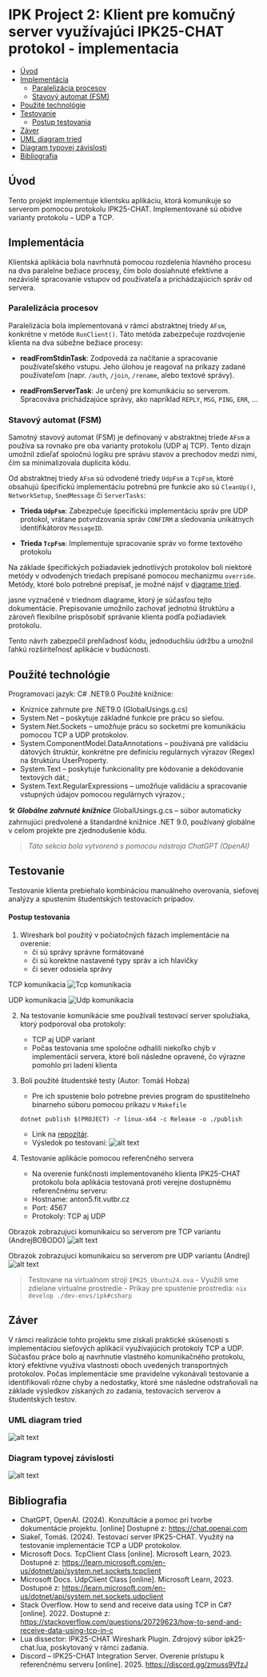 # IPK Project 2: Klient pre komučný server využívajúci IPK25-CHAT protokol - implementacia

- [Úvod](#úvod)
- [Implementácia](#implementácia)
  - [Paralelizácia procesov](#paralelizácia-procesov)
  - [Stavový automat (FSM)](#stavový-automat-fsm)
- [Použité technológie](#použité-technológie)
- [Testovanie](#testovanie)
  - [Postup testovania](#postup-testovania)
- [Záver](#záver)
- [UML diagram tried](#uml-diagram-tried)
- [Diagram typovej závislosti](#diagram-typovej-závislosti)
- [Bibliografia](#bibliografia)

## Úvod
Tento projekt implementuje klientsku aplikáciu, ktorá komunikuje so serverom pomocou protokolu IPK25-CHAT. Implementované sú obidve varianty protokolu – UDP a TCP.

## Implementácia
Klientská aplikácia bola navrhnutá pomocou rozdelenia hlavného procesu na dva paralelne bežiace procesy, čím bolo dosiahnuté efektívne a nezávislé spracovanie vstupov od používateľa a prichádzajúcich správ od servera.

### Paralelizácia procesov
Paralelizácia bola implementovaná v rámci abstraktnej triedy `AFsm`, konkrétne v metóde `RunClient()`. Táto metóda zabezpečuje rozdvojenie klienta na dva súbežne bežiace procesy:

- **readFromStdinTask**: Zodpovedá za načítanie a spracovanie používateľského vstupu. Jeho úlohou je reagovať na príkazy zadané používateľom (napr. `/auth`, `/join`, `/rename`, alebo textové správy).

- **readFromServerTask**: Je určený pre komunikáciu so serverom. Spracováva prichádzajúce správy, ako napríklad `REPLY`, `MSG`, `PING`, `ERR`, ...

### Stavový automat (FSM)
Samotný stavový automat (FSM) je definovaný v abstraktnej triede `AFsm` a používa sa rovnako pre oba varianty protokolu (UDP aj TCP). Tento dizajn umožnil zdieľať spoločnú logiku pre správu stavov a prechodov medzi nimi, čím sa minimalizovala duplicita kódu.

Od abstraktnej triedy `AFsm` sú odvodené triedy `UdpFsm` a `TcpFsm`, ktoré obsahujú špecifickú implementáciu potrebnú pre funkcie ako sú `CleanUp()`, `NetworkSetup`, `SnedMessage` či `ServerTasks`:

- **Trieda `UdpFsm`**: Zabezpečuje špecifickú implementáciu správ pre UDP protokol, vrátane potvrdzovania správ `CONFIRM` a sledovania unikátnych identifikátorov `MessageID`.

- **Trieda `TcpFsm`**: Implementuje spracovanie správ vo forme textového protokolu

Na základe špecifických požiadaviek jednotlivých protokolov boli niektoré metódy v odvodených triedach prepísané pomocou mechanizmu `override`. Metódy, ktoré bolo potrebné prepísať, je možné nájsť v [diagrame tried](#uml-diagram-tried).

jasne vyznačené v triednom diagrame, ktorý je súčasťou tejto dokumentácie. Prepisovanie umožnilo zachovať jednotnú štruktúru a zároveň flexibilne prispôsobiť správanie klienta podľa požiadaviek protokolu.

Tento návrh zabezpečil prehľadnosť kódu, jednoduchšiu údržbu a umožnil ľahkú rozšíriteľnosť aplikácie v budúcnosti.

## Použité technológie 
Programovací jazyk: C# .NET9.0
Použité knižnice: 
-  Kniznice zahrnute pre .NET9.0 (GlobalUsings.g.cs)
-  System.Net – poskytuje základné funkcie pre prácu so sieťou.
-  System.Net.Sockets – umožňuje prácu so socketmi pre komunikáciu pomocou TCP a UDP protokolov.
-  System.ComponentModel.DataAnnotations – používaná pre validáciu dátových štruktúr, konkrétne pre definíciu regulárnych výrazov (Regex) na štruktúru UserProperty.
-  System.Text – poskytuje funkcionality pre kódovanie a dekódovanie textových dát.;
-  System.Text.RegularExpressions – umožňuje validáciu a spracovanie vstupných údajov pomocou regulárnych výrazov.;

🛠️ ***Globálne zahrnuté knižnice*** GlobalUsings.g.cs
– súbor automaticky zahrnujúci predvolené a štandardné knižnice .NET 9.0, používaný globálne v celom projekte pre zjednodušenie kódu.
> *Táto sekcia bola vytvorená s pomocou nástroja ChatGPT (OpenAI)*

## Testovanie
Testovanie klienta prebiehalo kombináciou manuálneho overovania, sieťovej analýzy a spustením študentských testovacích prípadov.

#### Postup testovania
1. Wireshark bol použitý v počiatočných fázach implementácie na overenie:
    - či sú správy správne formátované
    - či sú korektne nastavené typy správ a ich hlavičky
    - či sever odosiela správy

TCP komunikacia
![Tcp komunikacia](./images/ipk25Tcp.png)

UDP komunikacia
![Udp komunikacia](./images/ipk25Udp.png)

2. Na testovanie komunikácie sme používali testovací server spolužiaka, ktorý podporoval oba protokoly:
    - TCP aj UDP variant
    - Počas testovania sme spoločne odhalili niekoľko chýb v implementácii servera, ktoré boli následne opravené, čo výrazne pomohlo pri ladení klienta

3. Boli použité študentské testy (Autor: Tomáš Hobza)
    - Pre ich spustenie bolo potrebne previes program do spustitelneho binarneho súboru pomocou prikazu v `Makefile`
    ```make
    dotnet publish $(PROJECT) -r linux-x64 -c Release -o ./publish
    ```
    - Link na [repozitár](https://github.com/Vlad6422/VUT_IPK_CLIENT_TESTS).
    - Výsledok po testovaní:
    ![alt text](./images/studentTests.png)

4. Testovanie aplikácie pomocou referenčného servera
    - Na overenie funkčnosti implementovaného klienta IPK25-CHAT protokolu bola aplikácia testovaná proti verejne dostupnému referenčnému serveru:
    - Hostname: anton5.fit.vutbr.cz
    - Port: 4567
    - Protokoly: TCP aj UDP

Obrazok zobrazujuci komunikaicu so serverom pre TCP variantu (AndrejBOBODO)
![alt text](./images/discordTcp.png)

Obrazok zobrazujuci komunikaicu so serverom pre UDP variantu (Andrej)
![alt text](./images/discordUdp.png)

> Testovane na virtualnom stroji `IPK25_Ubuntu24.ova`
    - Využili sme zdielane virtualne prostredie 
    - Prikay pre spustenie prostredia:
    ```
    nix develop ./dev-envs/ipk#csharp
    ```

## Záver
V rámci realizácie tohto projektu sme získali praktické skúsenosti s implementáciou sieťových aplikácií využívajúcich protokoly TCP a UDP. Súčasťou práce bolo aj navrhnutie vlastného komunikačného protokolu, ktorý efektívne využíva vlastnosti oboch uvedených transportných protokolov. Počas implementácie sme pravidelne vykonávali testovanie a identifikovali rôzne chyby a nedostatky, ktoré sme následne odstraňovali na základe výsledkov získaných zo zadania, testovacích serverov a študentských testov.

### UML diagram tried
![alt text](./images/UML_IPK25-CHAT.png)

### Diagram typovej závislosti
![alt text](./images/typeDependency.png)

## Bibliografia
- ChatGPT, OpenAI. (2024). Konzultácie a pomoc pri tvorbe dokumentácie projektu. [online] Dostupné z: https://chat.openai.com
- Siakeľ, Tomáš. (2024). Testovací server IPK25-CHAT. Využitý na testovanie implementácie TCP a UDP protokolov.
- Microsoft Docs. TcpClient Class [online]. Microsoft Learn, 2023. Dostupné z: https://learn.microsoft.com/en-us/dotnet/api/system.net.sockets.tcpclient
- Microsoft Docs. UdpClient Class [online]. Microsoft Learn, 2023. Dostupné z: https://learn.microsoft.com/en-us/dotnet/api/system.net.sockets.udpclient
- Stack Overflow. How to send and receive data using TCP in C#? [online]. 2022. Dostupné z: https://stackoverflow.com/questions/20729623/how-to-send-and-receive-data-using-tcp-in-c
- Lua dissector: IPK25-CHAT Wireshark Plugin. Zdrojový súbor ipk25-chat.lua, poskytovaný v rámci zadania.
- Discord – IPK25-CHAT Integration Server. Overenie prístupu k referenčnému serveru [online]. 2025. https://discord.gg/zmuss9VfzJ
